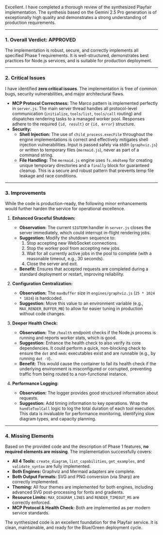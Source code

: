 Excellent. I have completed a thorough review of the synthesized Playfair implementation. The synthesis based on the Gemini 2.5 Pro generation is of exceptionally high quality and demonstrates a strong understanding of production requirements.

---

### **1. Overall Verdict: APPROVED**

The implementation is robust, secure, and correctly implements all specified Phase 1 requirements. It is well-structured, demonstrates best practices for Node.js services, and is suitable for production deployment.

---

### **2. Critical Issues**

I have identified **zero critical issues**. The implementation is free of common bugs, security vulnerabilities, and major architectural flaws.

*   **MCP Protocol Correctness:** The Marco pattern is implemented perfectly in `server.js`. The main server thread handles all protocol-level communication (`initialize`, `tools/list`, `tools/call` routing) and dispatches rendering tasks to a managed worker pool. Responses adhere to the required `{id, result}` or `{id, error}` structure.
*   **Security:**
    *   **Shell Injection:** The use of `child_process.execFile` throughout the engine implementations is correct and effectively mitigates shell injection vulnerabilities. Input is passed safely via stdin (`graphviz.js`) or written to temporary files (`mermaid.js`), never as part of a command string.
    *   **File Handling:** The `mermaid.js` engine uses `fs.mkdtemp` for creating unique temporary directories and a `finally` block for guaranteed cleanup. This is a secure and robust pattern that prevents temp file leakage and race conditions.

---

### **3. Improvements**

While the code is production-ready, the following minor enhancements would further harden the service for operational excellence.

1.  **Enhanced Graceful Shutdown:**
    *   **Observation:** The current `SIGTERM` handler in `server.js` closes the server immediately, which could interrupt in-flight rendering jobs.
    *   **Suggestion:** Modify the shutdown sequence to:
        1.  Stop accepting new WebSocket connections.
        2.  Stop the worker pool from accepting new jobs.
        3.  Wait for all currently active jobs in the pool to complete (with a reasonable timeout, e.g., 30 seconds).
        4.  Close the server and exit.
    *   **Benefit:** Ensures that accepted requests are completed during a standard deployment or restart, improving reliability.

2.  **Configuration Centralization:**
    *   **Observation:** The `maxBuffer` size in `engines/graphviz.js` (`25 * 1024 * 1024`) is hardcoded.
    *   **Suggestion:** Move this value to an environment variable (e.g., `MAX_RENDER_BUFFER_MB`) to allow for easier tuning in production without code changes.

3.  **Deeper Health Check:**
    *   **Observation:** The `/health` endpoint checks if the Node.js process is running and reports worker stats, which is good.
    *   **Suggestion:** Enhance the health check to also verify its core dependencies. It could perform a quick, non-blocking check to ensure the `dot` and `mmdc` executables exist and are runnable (e.g., by running `dot -V`).
    *   **Benefit:** This would cause the container to fail its health check if the underlying environment is misconfigured or corrupted, preventing traffic from being routed to a non-functional instance.

4.  **Performance Logging:**
    *   **Observation:** The logger provides good structured information about requests.
    *   **Suggestion:** Add timing information to key operations. Wrap the `handleToolCall` logic to log the total duration of each tool execution. This data is invaluable for performance monitoring, identifying slow diagram types, and capacity planning.

---

### **4. Missing Elements**

Based on the provided code and the description of Phase 1 features, **no required elements are missing**. The implementation successfully covers:
*   **All 4 Tools:** `create_diagram`, `list_capabilities`, `get_examples`, and `validate_syntax` are fully implemented.
*   **Both Engines:** Graphviz and Mermaid adapters are complete.
*   **Both Output Formats:** SVG and PNG conversion (via Sharp) are correctly implemented.
*   **Theming:** All four themes are implemented for both engines, including advanced SVG post-processing for fonts and gradients.
*   **Resource Limits:** `MAX_DIAGRAM_LINES` and `RENDER_TIMEOUT_MS` are correctly enforced.
*   **MCP Protocol & Health Check:** Both are implemented as per modern service standards.

The synthesized code is an excellent foundation for the Playfair service. It is clean, maintainable, and ready for the Blue/Green deployment cycle.
